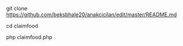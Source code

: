 git clone https://github.com/beksbhale20/anakcicilan/edit/master/README.md

cd claimfood

php claimfood.php
